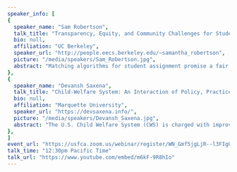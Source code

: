 ```yaml
---
speaker_info: [
{
  speaker_name: "Sam Robertson",
  talk_title: "Transparency, Equity, and Community Challenges for Student Assignment Algorithms",
  bio: null,
  affiliation: "UC Berkeley",
  speaker_url: "http://people.eecs.berkeley.edu/~samantha_robertson",
  picture: "/media/speakers/Sam_Robertson.jpg",
  abstract: "Matching algorithms for student assignment promise a fair and efficient allocation of public school seats. However, some school districts have encountered practical challenges in their deployment. For example, San Francisco Unified School District is currently redesigning their student assignment algorithm because it was not promoting their goals of integration, equity, and transparency. Why haven’t these algorithms lived up to expectations? And how might we be able to improve them? A human-centered approach to algorithm design can help us evaluate algorithms in their real world contexts, and highlights the limitations of purely algorithmic solutions to complex socio-political challenges.",
},
{
  speaker_name: "Devansh Saxena",
  talk_title: "Child-Welfare System: An Interaction of Policy, Practice, and Algorithms",
  bio: null,
  affiliation: "Marquette University",
  speaker_url: "https://devsaxena.info/",
  picture: "/media/speakers/Devansh_Saxena.jpg",
  abstract: "The U.S. Child Welfare System (CWS) is charged with improving outcomes for foster youth; yet the system is overburdened and underfunded. CWS has increasingly turned towards algorithms both as a means to reduce costs as well as produce efficient and consistent decisions. However, CWS staff must reach consensus decisions which are mediated by policies, child-welfare practice, and algorithms. Here, algorithms that do not account for legislative policies and practice only add to the frustrations of workers. Moreover, CWS is a highly contextual domain where the workers must make value-laden choices and engage in heuristics. Algorithms that do not account for these pertinent aspects of professional practice consequentially end up diminishing the quality of human discretionary work. How do we design sociotechnical systems within such constraints that exist in the public sector? How do we engage in ethical participatory design that empowers workers, offers them autonomy, and engages them as co-designers?",
},
]
event_url: "https://usfca.zoom.us/webinar/register/WN_Gmf5jgLjR--l3FIgGrjZ8A"
talk_time: "12:30pm Pacific Time"
talk_url: "https://www.youtube.com/embed/m6kF-9R8hIo"
---
```

